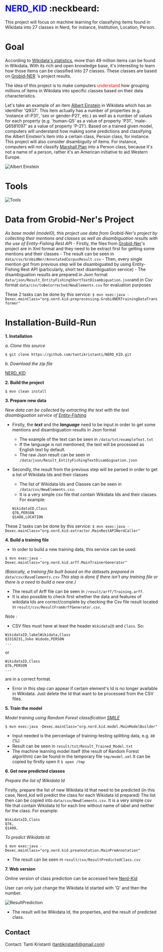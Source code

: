 # <font color="blue"> NERD_KID </font> :neckbeard:

This project will focus on machine learning for classifying items found in Wikidata into 27 classes in Nerd, for instance, Institution, Location, Person.

# Goal
According to [Wikidata's statistics](https://www.wikidata.org/wiki/Special:Statistics), more than 49 million items can be found in Wikidata. With its rich and open knowledge base, it's interesting to learn how those items can be classified into 27 classes. These classes are based on [Grobid-NER](http://grobid-ner.readthedocs.io/en/latest/class-and-senses/) 's project results.

The idea of this project is to make computers <font color="red"> understand </font> how grouping millions of items in Wikidata into specific classes based on their data characteristics.

Let's take an example of an item [Albert Einstein](https://www.wikidata.org/wiki/Q937) in Wikidata which has an identifier 'Q937'. This item actually has a number of properties (e.g. 'instance of-P31', 'sex or gender-P21', etc.) as well as a number of values for each property (e.g. 'human-Q5' as a value of property 'P31', 'male-Q6581097' as a value of property 'P-21'). Based on a trained given model, computers will understand how making some predictions and classifying the Albert Einstein's item into a certain class, Person class, for instance. This project will also consider disambiguity of items. For instance, computers will not classify [Marshall Plan](https://www.wikidata.org/wiki/Q4576) into a Person class, because it's not a name of a person, rather it's an American initiative to aid Western Europe. 

![Albert Einstein](pic/AlbertEinstein.jpg)

# Tools
![Tools](pic/Tools.jpg)

# Data from Grobid-Ner's Project

*As base model (model0), this project use data from Grobid-Ner's project by collecting their mentions and classes as well as disambiguation results with the use of Entity-Fishing Rest API*
    - Firstly, the files from [Grobid-Ner](https://github.com/kermitt2/grobid-ner/tree/master/grobid-ner/resources/dataset/ner/corpus/xml/final)'s project are in Xml format and they need to be extract first for getting some mentions and their classes
        - The result can be seen in `data/csv/GrobidNer/AnnotatedCorpusResult.csv`
    - Then, every single mention got from previous step will be disambiguated by using Entity-Fishing Rest API (particularly, short text disambiguation service)
        - The disambiguation results are prepared in Json format `data/json/Result_EntityFishingShortTextDisambiguation.json`and in Csv format `data/csv/toBeCorrected/NewElements.csv` for evaluation purposes

These 2 tasks can be done by this service:
```$ mvn exec:java -Dexec.mainClass="org.nerd.kid.preprocessing.GrobidNERTrainingDataTransformer"```

# Installation-Build-Run
**1. Installation**

*a. Clone this source* 

```$ git clone https://github.com/tantikristanti/NERD_KID.git```

*b. Download the zip file*

[NERD_KID](https://github.com/tantikristanti/NERD_KID/archive/master.zip)

**2. Build the project**

```$ mvn clean install```

**3. Prepare new data**

*New data can be collected by extracting the text with the text disambiguation service of [Entity-Fishing](http://nerd.readthedocs.io/en/latest/restAPI.html)*
- Firstly, the ***text*** and the ***language*** need to be input in order to get some mentions and disambiguation results in Json format
    - The example of the text can be seen in `/data/txt/exampleText.txt`
    - If the language is not mentioned, the text will be processed as English text by default.
    - The raw Json result can be seen in `/data/json/Result_EntityFishingTextDisambiguation.json`
    
- Secondly, the result from the previous step will be parsed in order to get a list of Wikidata Ids and their classes
    - The list of Wikidata Ids and Classes can be seen in `/data/csv/NewElements.csv`. 
    - It is a very simple csv file that contain Wikidata Ids and their classes. For example:
    
    ```
    WikidataID,Class
    Q76,PERSON
    Q1408,LOCATION
    ```

These 2 tasks can be done by this service:
```$ mvn exec:java -Dexec.mainClass="org.nerd.kid.extractor.MainRestAPINerdCaller"```

**4. Build a training file**
- In order to build a new training data, this service can be used:

```$ mvn exec:java -Dexec.mainClass="org.nerd.kid.arff.MainTrainerGenerator"```

*(Basically, a training file built based on the datasets prepared in `data/csv/BaseElements.csv`
 This step is done if there isn't any training file or there is a need to build a new one.)*

- The result of Arff file can be seen in `/result/arff/Training.arff`.
- It is also possible to check first whether the data and features of wikidata Ids are correct/complete by checking the Csv file result located in `result/csv/ResultFromArffGenerator.csv`.


*Note :* 
- CSV files must have at least the header `WikidataID` and `Class`. So:

```
WikidataID,labelWikidata,Class
Q3318231,Joko Widodo,PERSON
...
```

or

```
WikidataID,Class
Q76,PERSON
...
```

are in a correct format.

- Error in this step can appear if certain element's Id is no longer available in Wikidata. 
 Just delete the Id that want to be processed from the CSV files.
  
**5. Train the model**

*Model training using Random Forest classification [SMILE](https://github.com/haifengl/smile/)*

```$ mvn exec:java -Dexec.mainClass="org.nerd.kid.model.MainModelBuilder"```

- Input needed is the percentage of training-testing splitting data, e.g. `80` (%)
- Result can be seen in `result/txt/Result_Trained_Model.txt`
- The machine learning model itself (the result of Random Forest algorithm) can be found in the temporary file `tmp/model.xml`
    It can be copied by firstly open it `$ open /tmp`

**6. Get new predicted classes**

*Prepare the list of Wikidata Id*

Firstly, prepare the list of new Wikidata Id that need to be predicted (in this case, Nerd_kid will predict the class for each Wikidata Id prepared)
The list then can be copied into `data/csv/NewElements.csv`.
It is a very simple csv file that contain Wikidata Id for each line without name of label and neither for the class. For example:

```
WikidataID,Class
Q76,
Q1408,
```

*To predict Wikidata Id:*


```$ mvn exec:java -Dexec.mainClass="org.nerd.kid.preannotation.MainPreAnnotation"```

- The result can be seen in `result/csv/ResultPredictedClass.csv`


**7. Web version**

Online version of class prediction can be accessed here [Nerd-Kid](http://nerd.huma-num.fr/kid/service/ner?id=Q1) 

User can only just change the Wikidata Id started with 'Q' and then the number.

![ResultPrediction](pic/ResultPredictionWeb.jpg)

- The result will be Wikidata Id, the properties, and the result of predicted class.

## Contact

Contact: Tanti Kristanti (<tantikristanti@gmail.com>)



